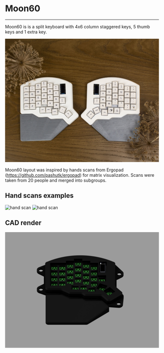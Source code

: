 # Moon60

---

Moon60 is is a split keyboard with 4x6 column staggered keys, 5 thumb keys and 1 extra key.

<img src="img/appearance.jpg" alt="moon60 appearance">

Moon60 layout was inspired by hands scans from Ergopad (<https://github.com/pashutk/ergopad>) for matrix visualization. Scans were taken from 20 people and merged into subgroups.
<br>

## Hand scans examples

<img src="Ergopad/Mirror/1/withBorder/result1_mirrorBorder.png" alt="hand scan">

<img src="Ergopad/Mirror/2/withBorder/result2_mirrorBorder.png" alt="hand scan">
<br>

## CAD render

<img src="img/render.png" alt="render">